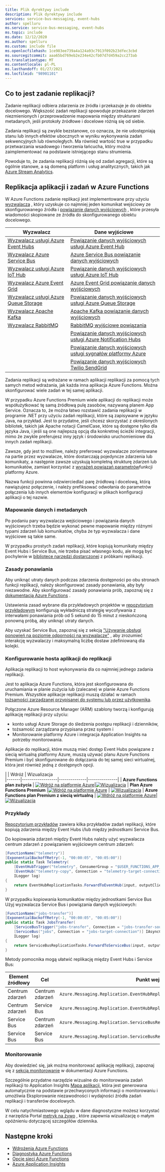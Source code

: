 ```yaml
---
title: Plik dyrektywy include
description: Plik dyrektywy include
services: service-bus-messaging, event-hubs
author: spelluru
ms.service: service-bus-messaging, event-hubs
ms.topic: include
ms.date: 12/12/2020
ms.author: spelluru
ms.custom: include file
ms.openlocfilehash: 1ce983ee739a4a124a93c7913f092b23dfec3cbd
ms.sourcegitcommit: aaa65bd769eb2e234e42cfb07d7d459a2cc273ab
ms.translationtype: MT
ms.contentlocale: pl-PL
ms.lasthandoff: 01/27/2021
ms.locfileid: "98901101"
---
```

## <a name="what-is-a-replication-task"></a>Co to jest zadanie replikacji?

Zadanie replikacji odbiera zdarzenia ze źródła i przekazuje je do obiektu docelowego.
Większość zadań replikacji spowoduje przekazanie zdarzeń niezmienionych i przeprowadzenie mapowania między strukturami metadanych, jeśli protokoły źródłowe i docelowe różnią się od siebie. 

Zadania replikacji są zwykle bezstanowe, co oznacza, że nie udostępniają stanu lub innych efektów ubocznych w wyniku wykonywania zadań sekwencyjnych lub równoległych. Ma również wartość true w przypadku przetwarzania wsadowego i tworzenia łańcucha, który można zaimplementować na podstawie istniejącego stanu strumienia. 

Powoduje to, że zadania replikacji różnią się od zadań agregacji, które są ogólnie stanowe, a są domeną platform i usług analitycznych, takich jak [Azure Stream Analytics](../articles/stream-analytics/stream-analytics-introduction.md).

## <a name="replication-applications-and-tasks-in-azure-functions"></a>Replikacja aplikacji i zadań w Azure Functions

W Azure Functions zadanie replikacji jest implementowane przy użyciu [wyzwalacza](../articles/azure-functions/functions-triggers-bindings.md) , który uzyskuje co najmniej jeden komunikat wejściowy ze skonfigurowanego źródła i [powiązanie danych wyjściowych](../articles/azure-functions/functions-triggers-bindings.md#binding-direction) , które przesyła wiadomości skopiowane ze źródła do skonfigurowanego obiektu docelowego. 

| Wyzwalacz  | Dane wyjściowe |
|----------|--------|
| [Wyzwalacz usługi Azure Event Hubs](../articles/azure-functions/functions-bindings-event-hubs-trigger.md?tabs=csharp) | [Powiązanie danych wyjściowych usługi Azure Event Hub](../articles/azure-functions/functions-bindings-event-hubs-output.md?tabs=csharp) |
| [Wyzwalacz Azure Service Bus](../articles/azure-functions/functions-bindings-service-bus-trigger.md?tabs=csharp) | [Azure Service Bus powiązanie danych wyjściowych](../articles/azure-functions/functions-bindings-service-bus-output.md?tabs=csharp)
| [Wyzwalacz usługi Azure IoT Hub](../articles/azure-functions/functions-bindings-event-iot-trigger.md?tabs=csharp) | [Powiązanie danych wyjściowych usługi Azure IoT Hub](../articles/azure-functions/functions-bindings-event-iot-output.md?tabs=csharp)
| [Wyzwalacz Azure Event Grid](../articles/azure-functions/functions-bindings-event-grid-trigger.md?tabs=csharp) | [Azure Event Grid powiązanie danych wyjściowych](../articles/azure-functions/functions-bindings-event-grid-output.md?tabs=csharp)
| [Wyzwalacz usługi Azure Queue Storage](../articles/azure-functions/functions-bindings-storage-queue-trigger.md?tabs=csharp) | [Powiązanie danych wyjściowych usługi Azure Queue Storage](../articles/azure-functions/functions-bindings-storage-queue-output.md?tabs=csharp)
| [Wyzwalacz Apache Kafka](https://github.com/azure/azure-functions-kafka-extension) | [Apache Kafka powiązanie danych wyjściowych](https://github.com/azure/azure-functions-kafka-extension)
| [Wyzwalacz RabbitMQ](https://github.com/azure/azure-functions-rabbitmq-extension) | [RabbitMQ wyjściowe powiązania](https://github.com/azure/azure-functions-rabbitmq-extension) 
| | [Powiązanie danych wyjściowych usługi Azure Notification Hubs](../articles/azure-functions/functions-bindings-notification-hubs.md)
||[Powiązanie danych wyjściowych usługi sygnałów platformy Azure](../articles/azure-functions/functions-bindings-signalr-service-output.md?tabs=csharp)
||[Powiązanie danych wyjściowych Twilio SendGrid](../articles/azure-functions/functions-bindings-sendgrid.md?tabs=csharp)

Zadania replikacji są wdrażane w ramach aplikacji replikacji za pomocą tych samych metod wdrażania, jak każda inna aplikacja Azure Functions. Można skonfigurować wiele zadań w tej samej aplikacji. 

W przypadku Azure Functions Premium wiele aplikacji do replikacji może współużytkować tę samą źródłową pulę zasobów, nazywaną planem App Service. Oznacza to, że można łatwo rozstawić zadania replikacji w programie .NET przy użyciu zadań replikacji, które są zapisywane w języku Java, na przykład. Jest to przydatne, jeśli chcesz skorzystać z określonych bibliotek, takich jak Apache notacji CamelCase, które są dostępne tylko dla języka Java, i jeśli są one najlepszą opcją dla konkretnej ścieżki integracji, mimo że zwykle preferujesz inny język i środowisko uruchomieniowe dla innych zadań replikacji. 

Zawsze, gdy jest to możliwe, należy preferować wyzwalacze zorientowane na partie przez wyzwalacze, które dostarczają pojedyncze zdarzenia lub komunikaty, a następnie zawsze uzyskują kompletną strukturę zdarzeń lub komunikatów, zamiast korzystać z [wyrażeń powiązań parametrów](../articles/azure-functions/functions-bindings-expressions-patterns.md)funkcji platformy Azure.

Nazwa funkcji powinna odzwierciedlać parę źródłową i docelową, którą nawiązujesz połączenie, i należy prefiksować odwołania do parametrów połączenia lub innych elementów konfiguracji w plikach konfiguracji aplikacji o tej nazwie. 

### <a name="data-and-metadata-mapping"></a>Mapowanie danych i metadanych

Po podaniu pary wyzwalacza wejściowego i powiązania danych wyjściowych trzeba będzie wykonać pewne mapowanie między różnymi typami zdarzeń lub komunikatów, chyba że typ wyzwalacza i dane wyjściowe są takie same.

W przypadku prostych zadań replikacji, które kopiują komunikaty między Event Hubs i Service Bus, nie trzeba pisać własnego kodu, ale mogą być pochylenie w [bibliotece narzędzi dostarczonej](https://github.com/Azure-Samples/azure-messaging-replication-dotnet/tree/main/src/Azure.Messaging.Replication) z próbkami replikacji.

### <a name="retry-policy"></a>Zasady ponawiania

Aby uniknąć utraty danych podczas zdarzenia dostępności po obu stronach funkcji replikacji, należy skonfigurować zasady ponawiania, aby były niezawodne. Aby skonfigurować zasady ponawiania prób, zapoznaj się z [dokumentacją Azure Functions](../articles/azure-functions/functions-bindings-error-pages.md) . 

Ustawienia zasad wybrane dla przykładowych projektów w [repozytorium przykładowym](https://github.com/Azure-Samples/azure-messaging-replication-dotnet) konfigurują wykładniczą strategię wycofywania z interwałami ponawiania prób od 5 sekund do 15 minut z nieskończoną ponowną próbą, aby uniknąć utraty danych. 

Aby uzyskać Service Bus, zapoznaj się z sekcją ["Używanie obsługi ponowień na poziomie odporności na wyzwalacze"](../articles/azure-functions/functions-bindings-error-pages.md#using-retry-support-on-top-of-trigger-resilience) , aby zrozumieć interakcję wyzwalaczy i maksymalną liczbę dostaw zdefiniowaną dla kolejki.

### <a name="setting-up-a-replication-application-host"></a>Konfigurowanie hosta aplikacji do replikacji

Aplikacja replikacji to host wykonywania dla co najmniej jednego zadania replikacji. 

Jest to aplikacja Azure Functions, która jest skonfigurowana do uruchamiania w planie zużycia lub (zalecane) w planie Azure Functions Premium. Wszystkie aplikacje replikacji muszą działać w ramach [tożsamości zarządzanej przypisanej do systemu lub przez użytkownika](../articles/app-service/overview-managed-identity.md). 

Połączone Azure Resource Manager (ARM) szablony tworzą i konfigurują aplikację replikacji przy użyciu:

* konto usługi Azure Storage do śledzenia postępu replikacji i dzienników,
* tożsamość zarządzana przypisana przez system i 
* Monitorowanie platformy Azure i integracja Application Insights na potrzeby monitorowania.

Aplikacje do replikacji, które muszą mieć dostęp Event Hubs powiązane z siecią wirtualną platformy Azure, muszą używać planu Azure Functions Premium i być skonfigurowane do dołączania do tej samej sieci wirtualnej, która jest również jedną z dostępnych opcji.


|       | Wdróż | Wizualizacja  
|-------|------------------|--------------|---------------|
| **Azure Functions plan zużycia** | [![Wdróż na platformie Azure](https://raw.githubusercontent.com/Azure/azure-quickstart-templates/master/1-CONTRIBUTION-GUIDE/images/deploytoazure.svg?sanitize=true)](https://portal.azure.com/#create/Microsoft.Template/uri/https%3A%2F%2Fraw.githubusercontent.com%2FAzure-Samples%2Fazure-messaging-replication-dotnet%2Fmain%2Ftemplates%2FAconsumption%2Fazuredeploy.json)|[![Wizualizacja](https://raw.githubusercontent.com/Azure/azure-quickstart-templates/master/1-CONTRIBUTION-GUIDE/images/visualizebutton.svg?sanitize=true)](http://armviz.io/#/?load=https%3A%2F%2Fraw.githubusercontent.com%2FAzure-Samples%2Fazure-messaging-replication-dotnet%2Fmain%2Ftemplates%2Fconsumption%2Fazuredeploy.json)
| **Plan Azure Functions Premium** |[![Wdróż na platformie Azure](https://raw.githubusercontent.com/Azure/azure-quickstart-templates/master/1-CONTRIBUTION-GUIDE/images/deploytoazure.svg?sanitize=true)](https://portal.azure.com/#create/Microsoft.Template/uri/https%3A%2F%2Fraw.githubusercontent.com%2FAzure-Samples%2Fazure-messaging-replication-dotnet%2Fmain%2Ftemplates%2Fpremium%2Fazuredeploy.json) | [![Wizualizacja](https://raw.githubusercontent.com/Azure/azure-quickstart-templates/master/1-CONTRIBUTION-GUIDE/images/visualizebutton.svg?sanitize=true)](http://armviz.io/#/?load=https%3A%2F%2Fraw.githubusercontent.com%2FAzure-Samples%2Fazure-messaging-replication-dotnet%2Fmain%2Ftemplates%2Fpremium%2Fazuredeploy.json)
| **Azure Functions plan Premium z siecią wirtualną** | [![Wdróż na platformie Azure](https://raw.githubusercontent.com/Azure/azure-quickstart-templates/master/1-CONTRIBUTION-GUIDE/images/deploytoazure.svg?sanitize=true)](https://portal.azure.com/#create/Microsoft.Template/uri/https%3A%2F%2Fraw.githubusercontent.com%2FAzure-Samples%2Fazure-messaging-replication-dotnet%2Fmain%2Ftemplates%2Fpremium-vnet%2Fazuredeploy.json)|[![Wizualizacja](https://raw.githubusercontent.com/Azure/azure-quickstart-templates/master/1-CONTRIBUTION-GUIDE/images/visualizebutton.svg?sanitize=true)](http://armviz.io/#/?load=https%3A%2F%2Fraw.githubusercontent.com%2FAzure-Samples%2Fazure-messaging-replication-dotnet%2Fmain%2Ftemplates%2Fpremium-vnet%2Fazuredeploy.json)


### <a name="examples"></a>Przykłady

[Repozytorium przykładów](https://github.com/Azure-Samples/azure-messaging-replication-dotnet/) zawiera kilka przykładów zadań replikacji, które kopiują zdarzenia między Event Hubs i/lub między jednostkami Service Bus.

Do kopiowania zdarzeń między Event Hubs należy użyć wyzwalacza centrum zdarzeń z powiązaniem wyjściowym centrum zdarzeń:

```csharp
[FunctionName("telemetry")]
[ExponentialBackoffRetry(-1, "00:00:05", "00:05:00")]
public static Task Telemetry(
    [EventHubTrigger("telemetry", ConsumerGroup = "$USER_FUNCTIONS_APP_NAME.telemetry", Connection = "telemetry-source-connection")] EventData[] input,
    [EventHub("telemetry-copy", Connection = "telemetry-target-connection")] EventHubClient outputClient,
    ILogger log)
{
    return EventHubReplicationTasks.ForwardToEventHub(input, outputClient, log);
}
```

W przypadku kopiowania komunikatów między jednostkami Service Bus Użyj wyzwalacza Service Bus i powiązania danych wyjściowych:

```csharp
[FunctionName("jobs-transfer")]
[ExponentialBackoffRetry(-1, "00:00:05", "00:05:00")]
public static Task JobsTransfer(
    [ServiceBusTrigger("jobs-transfer", Connection = "jobs-transfer-source-connection")] Message[] input,
    [ServiceBus("jobs", Connection = "jobs-target-connection")] IAsyncCollector<Message> output,
    ILogger log)
{
    return ServiceBusReplicationTasks.ForwardToServiceBus(input, output, log);
}
```

Metody pomocnika mogą ułatwić replikację między Event Hubs i Service Bus:

| Element źródłowy      | Cel      | Punkt wejścia 
|-------------|-------------|------------------------------------------------------------------------
| Centrum zdarzeń   | Centrum zdarzeń   | `Azure.Messaging.Replication.EventHubReplicationTasks.ForwardToEventHub`
| Centrum zdarzeń   | Service Bus | `Azure.Messaging.Replication.EventHubReplicationTasks.ForwardToServiceBus`
| Service Bus | Centrum zdarzeń   | `Azure.Messaging.Replication.ServiceBusReplicationTasks.ForwardToEventHub`
| Service Bus | Service Bus | `Azure.Messaging.Replication.ServiceBusReplicationTasks.ForwardToServiceBus`


### <a name="monitoring"></a>Monitorowanie

Aby dowiedzieć się, jak można monitorować aplikację replikacji, zapoznaj się z [sekcją monitorowanie](../articles/azure-functions/configure-monitoring.md) w dokumentacji Azure Functions.

Szczególnie przydatne narzędzie wizualne do monitorowania zadań replikacji to Application Insights [Mapa aplikacji](../articles/azure-monitor/app/app-map.md), która jest generowana automatycznie na podstawie przechwyconych informacji o monitorowaniu i umożliwia Eksplorowanie niezawodności i wydajności źródła zadań replikacji i transferów docelowych.

W celu natychmiastowego wglądu w dane diagnostyczne możesz korzystać z narzędzia Portal [metryk na żywo](../articles/azure-monitor/app/live-stream.md) , które zapewnia wizualizację o małym opóźnieniu dotyczącej szczegółów dziennika.

## <a name="next-steps"></a>Następne kroki

* [Wdrożenia Azure Functions](../articles/azure-functions/functions-deployment-technologies.md)
* [Diagnostyka Azure Functions](../articles/azure-functions/functions-diagnostics.md)
* [Opcje sieci Azure Functions](../articles/azure-functions/functions-networking-options.md)
* [Azure Application Insights](../articles/azure-monitor/app/app-insights-overview.md)